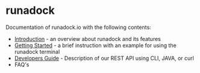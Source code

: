 runadock
========

Documentation of runadock.io with the following contents:

* [Introduction](Introduction.md) - an overview about runadock and its features
* [Getting Started](GettingStarted.md) - a brief instruction with an example for using the runadock terminal
* [Developers Guide](DevelopersGuide.md) - Description of our REST API using CLI, JAVA, or curl
* FAQ's

